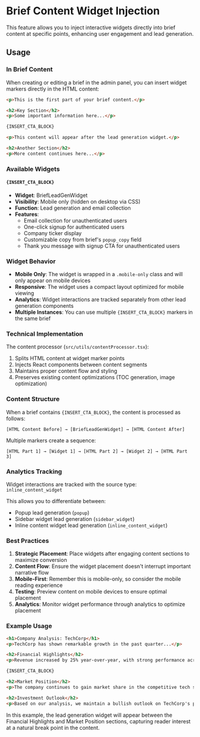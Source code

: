 # Brief Content Widget Injection

This feature allows you to inject interactive widgets directly into brief content at specific points, enhancing user engagement and lead generation.

## Usage

### In Brief Content

When creating or editing a brief in the admin panel, you can insert widget markers directly in the HTML content:

```html
<p>This is the first part of your brief content.</p>

<h2>Key Section</h2>
<p>Some important information here...</p>

{INSERT_CTA_BLOCK}

<p>This content will appear after the lead generation widget.</p>

<h2>Another Section</h2>
<p>More content continues here...</p>
```

### Available Widgets

#### `{INSERT_CTA_BLOCK}`
- **Widget**: BriefLeadGenWidget
- **Visibility**: Mobile only (hidden on desktop via CSS)
- **Function**: Lead generation and email collection
- **Features**:
  - Email collection for unauthenticated users
  - One-click signup for authenticated users
  - Company ticker display
  - Customizable copy from brief's `popup_copy` field
  - Thank you message with signup CTA for unauthenticated users

### Widget Behavior

- **Mobile Only**: The widget is wrapped in a `.mobile-only` class and will only appear on mobile devices
- **Responsive**: The widget uses a compact layout optimized for mobile viewing
- **Analytics**: Widget interactions are tracked separately from other lead generation components
- **Multiple Instances**: You can use multiple `{INSERT_CTA_BLOCK}` markers in the same brief

### Technical Implementation

The content processor (`src/utils/contentProcessor.tsx`):
1. Splits HTML content at widget marker points
2. Injects React components between content segments
3. Maintains proper content flow and styling
4. Preserves existing content optimizations (TOC generation, image optimization)

### Content Structure

When a brief contains `{INSERT_CTA_BLOCK}`, the content is processed as follows:

```
[HTML Content Before] → [BriefLeadGenWidget] → [HTML Content After]
```

Multiple markers create a sequence:
```
[HTML Part 1] → [Widget 1] → [HTML Part 2] → [Widget 2] → [HTML Part 3]
```

### Analytics Tracking

Widget interactions are tracked with the source type: `inline_content_widget`

This allows you to differentiate between:
- Popup lead generation (`popup`)
- Sidebar widget lead generation (`sidebar_widget`)  
- Inline content widget lead generation (`inline_content_widget`)

### Best Practices

1. **Strategic Placement**: Place widgets after engaging content sections to maximize conversion
2. **Content Flow**: Ensure the widget placement doesn't interrupt important narrative flow
3. **Mobile-First**: Remember this is mobile-only, so consider the mobile reading experience
4. **Testing**: Preview content on mobile devices to ensure optimal placement
5. **Analytics**: Monitor widget performance through analytics to optimize placement

### Example Usage

```html
<h1>Company Analysis: TechCorp</h1>
<p>TechCorp has shown remarkable growth in the past quarter...</p>

<h2>Financial Highlights</h2>
<p>Revenue increased by 25% year-over-year, with strong performance across all segments.</p>

{INSERT_CTA_BLOCK}

<h2>Market Position</h2>
<p>The company continues to gain market share in the competitive tech sector...</p>

<h2>Investment Outlook</h2>
<p>Based on our analysis, we maintain a bullish outlook on TechCorp's prospects.</p>
```

In this example, the lead generation widget will appear between the Financial Highlights and Market Position sections, capturing reader interest at a natural break point in the content.
